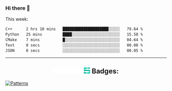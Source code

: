 ### Hi there 👋

This week:
<!--START_SECTION:waka-->

```txt
C++      2 hrs 10 mins   ████████████████████░░░░░   79.64 %
Python   25 mins         ████░░░░░░░░░░░░░░░░░░░░░   15.58 %
CMake    7 mins          █░░░░░░░░░░░░░░░░░░░░░░░░   04.64 %
Text     0 secs          ░░░░░░░░░░░░░░░░░░░░░░░░░   00.08 %
JSON     0 secs          ░░░░░░░░░░░░░░░░░░░░░░░░░   00.05 %
```

<!--END_SECTION:waka-->

---

<h2 style="text-align:center; font-weight: bold;" align="center"><img src="https://github.com/layer5io/layer5/blob/master/.github/assets/images/layer5/layer5-light-no-trim.svg" width="115px"> Badges: </h2>

<a href= "https://meshery.layer5.io/user/04079145-d65d-4d0f-a40e-533d358bea83?tab=badges"><img height="224px" src = "https://badges.layer5.io/assets/badges/patterns/patterns.png" alt = "Patterns" /></a>
